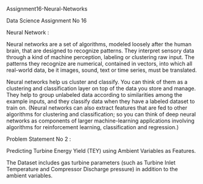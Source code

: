 Assignment16-Neural-Networks

Data Science Assignment No 16

Neural Network :

Neural networks are a set of algorithms, modeled loosely after the human brain, that are designed to recognize patterns. 
They interpret sensory data through a kind of machine perception, labeling or clustering raw input. 
The patterns they recognize are numerical, contained in vectors, into which all real-world data, be it images, sound, text or time series, must be translated.

Neural networks help us cluster and classify. You can think of them as a clustering and classification layer on top of the data you store and manage. 
They help to group unlabeled data according to similarities among the example inputs, and they classify data when they have a labeled dataset to train on. 
(Neural networks can also extract features that are fed to other algorithms for clustering and classification; 
so you can think of deep neural networks as components of larger machine-learning applications involving algorithms for reinforcement learning, classification and regression.)

Problem Statement No 2 :

Predicting Turbine Energy Yield (TEY) using Ambient Variables as Features.

The Dataset includes gas turbine parameters (such as Turbine Inlet Temperature and Compressor Discharge pressure) in addition to the ambient variables.
